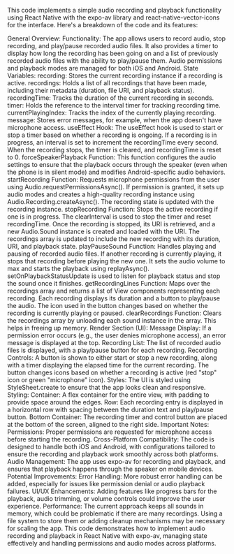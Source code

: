 This code implements a simple audio recording and playback functionality using React Native with the expo-av library and react-native-vector-icons for the interface. Here's a breakdown of the code and its features:

General Overview:
Functionality:
The app allows users to record audio, stop recording, and play/pause recorded audio files.
It also provides a timer to display how long the recording has been going on and a list of previously recorded audio files with the ability to play/pause them.
Audio permissions and playback modes are managed for both iOS and Android.
State Variables:
recording: Stores the current recording instance if a recording is active.
recordings: Holds a list of all recordings that have been made, including their metadata (duration, file URI, and playback status).
recordingTime: Tracks the duration of the current recording in seconds.
timer: Holds the reference to the interval timer for tracking recording time.
currentPlayingIndex: Tracks the index of the currently playing recording.
message: Stores error messages, for example, when the app doesn't have microphone access.
useEffect Hook:
The useEffect hook is used to start or stop a timer based on whether a recording is ongoing.
If a recording is in progress, an interval is set to increment the recordingTime every second.
When the recording stops, the timer is cleared, and recordingTime is reset to 0.
forceSpeakerPlayback Function:
This function configures the audio settings to ensure that the playback occurs through the speaker (even when the phone is in silent mode) and modifies Android-specific audio behaviors.
startRecording Function:
Requests microphone permissions from the user using Audio.requestPermissionsAsync().
If permission is granted, it sets up audio modes and creates a high-quality recording instance using Audio.Recording.createAsync().
The recording state is updated with the recording instance.
stopRecording Function:
Stops the active recording if one is in progress.
The clearInterval is used to stop the timer and reset recordingTime.
Once the recording is stopped, its URI is retrieved, and a new Audio.Sound instance is created and loaded with the URI.
The recordings array is updated to include the new recording with its duration, URI, and playback state.
playPauseSound Function:
Handles playing and pausing of recorded audio files.
If another recording is currently playing, it stops that recording before playing the new one.
It sets the audio volume to max and starts the playback using replayAsync().
setOnPlaybackStatusUpdate is used to listen for playback status and stop the sound once it finishes.
getRecordingLines Function:
Maps over the recordings array and returns a list of View components representing each recording.
Each recording displays its duration and a button to play/pause the audio.
The icon used in the button changes based on whether the recording is currently playing or paused.
clearRecordings Function:
Clears the recordings array by unloading each sound instance in the array. This helps in freeing up memory.
Render Section (UI):
Message Display: If a permission error occurs (e.g., the user denies microphone access), an error message is displayed at the top.
Recording List: The list of recorded audio files is displayed, with a play/pause button for each recording.
Recording Controls: A button is shown to either start or stop a new recording, along with a timer displaying the elapsed time for the current recording.
The button changes icons based on whether a recording is active (red "stop" icon or green "microphone" icon).
Styles: The UI is styled using StyleSheet.create to ensure that the app looks clean and responsive.
Styling:
Container: A flex container for the entire view, with padding to provide space around the edges.
Row: Each recording entry is displayed in a horizontal row with spacing between the duration text and play/pause button.
Bottom Container: The recording timer and control button are placed at the bottom of the screen, aligned to the right side.
Important Notes:
Permissions: Proper permissions are requested for microphone access before starting the recording.
Cross-Platform Compatibility: The code is designed to handle both iOS and Android, with configurations tailored to ensure the recording and playback work smoothly across both platforms.
Audio Management: The app uses expo-av for recording and playback, and ensures that playback happens through the speaker on mobile devices.
Potential Improvements:
Error Handling: More robust error handling can be added, especially for issues like permission denial or audio playback failures.
UI/UX Enhancements: Adding features like progress bars for the playback, audio trimming, or volume controls could improve the user experience.
Performance: The current approach keeps all sounds in memory, which could be problematic if there are many recordings. Using a file system to store them or adding cleanup mechanisms may be necessary for scaling the app.
This code demonstrates how to implement audio recording and playback in React Native with expo-av, managing state effectively and handling permissions and audio modes across platforms.
